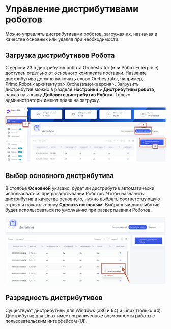 # Управление дистрибутивами роботов

Можно управлять дистрибутивами роботов, загружая их, назначая в качестве основных или удаляя при необходимости.

## Загрузка дистрибутивов Робота

С версии 23.5 дистрибутив робота Orchestrator (или Робот Enterprise) доступен отдельно от основного комплекта поставки. Название дистрибутива должно включать слово Orchestrator, например, Primo.Robot.<архитектура>.Orchestrator<версия>. 
Загрузить дистрибутив можно в разделе **Настройки > Дистрибутивы робота**, нажав на кнопку **Добавить дистрибутив Робота**. Только администраторы имеют права на загрузку.

![](../.gitbook/assets1/Distributiv.png)

## Выбор основного дистрибутива

В столбце **Основной** указано, будет ли дистрибутив автоматически использоваться при развертывании Роботов. Чтобы назначить дистрибутив в качестве основного, нужно выбрать соответствующую строку и нажать кнопку **Сделать основным**. Выбранный дистрибутив будет использоваться по умолчанию при развертывании Роботов.

![](../.gitbook/assets1/Osnov_distr.png)

## Разрядность дистрибутивов

 Существуют дистрибутивы для Windows (x86 и 64) и Linux (только 64). Дистрибутив для Linux имеет ограниченные возможности работы с пользовательским интерфейсом (UI).
